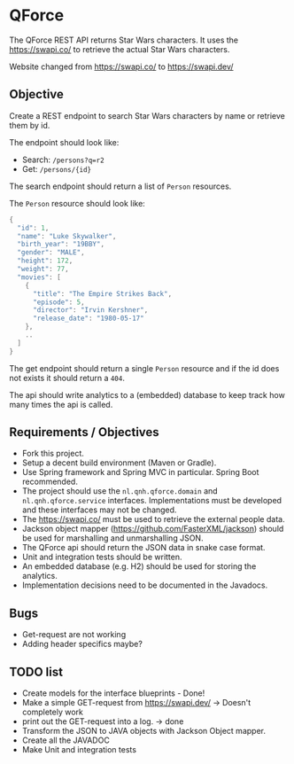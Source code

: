 # QForce

The QForce REST API returns Star Wars characters.
It uses the <https://swapi.co/> to retrieve the actual Star Wars characters.

Website changed from <https://swapi.co/> to <https://swapi.dev/>

## Objective

Create a REST endpoint to search Star Wars characters by name or retrieve them by id.

The endpoint should look like:

* Search: `/persons?q=r2`
* Get: `/persons/{id}`

The search endpoint should return a list of `Person` resources.

The `Person` resource should look like:

```JAVA
{
  "id": 1,
  "name": "Luke Skywalker",
  "birth_year": "19BBY",
  "gender": "MALE",
  "height": 172,
  "weight": 77,
  "movies": [
    {
      "title": "The Empire Strikes Back",
      "episode": 5,
      "director": "Irvin Kershner",
      "release_date": "1980-05-17"
    },
    ..
  ]
}

```

The get endpoint should return a single `Person` resource and if the id does not exists it should return a `404`.

The api should write analytics to a (embedded) database to keep track how many times the api is called.

## Requirements / Objectives

* Fork this project.
* Setup a decent build environment (Maven or Gradle).
* Use Spring framework and Spring MVC in particular. Spring Boot recommended.
* The project should use the `nl.qnh.qforce.domain` and `nl.qnh.qforce.service` interfaces. Implementations must be developed and these interfaces may not be changed.
* The <https://swapi.co/> must be used to retrieve the external people data.
* Jackson object mapper (<https://github.com/FasterXML/jackson>) should be used for marshalling and unmarshalling JSON.
* The QForce api should return the JSON data in snake case format.
* Unit and integration tests should be written.
* An embedded database (e.g. H2) should be used for storing the analytics.
* Implementation decisions need to be documented in the Javadocs.

## Bugs

* Get-request are not working
* Adding header specifics maybe?

## TODO list

* Create models for the interface blueprints - Done!
* Make a simple GET-request from <https://swapi.dev/> -> Doesn't completely work
* print out the GET-request into a log. -> done
* Transform the JSON to JAVA objects with Jackson Object mapper.
* Create all the JAVADOC
* Make Unit and integration tests

